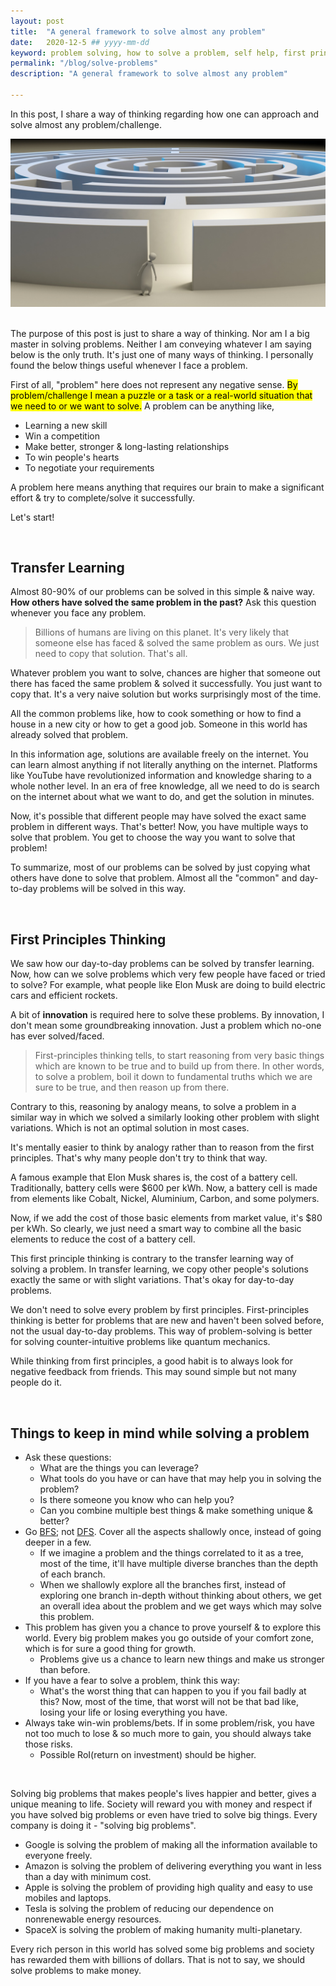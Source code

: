 ```yaml
---
layout: post
title:  "A general framework to solve almost any problem"
date:   2020-12-5 ## yyyy-mm-dd
keyword: problem solving, how to solve a problem, self help, first principles thinking, transfer learning    
permalink: "/blog/solve-problems"
description: "A general framework to solve almost any problem"

---
```


In this post, I share a way of thinking regarding how one can approach and solve almost any problem/challenge.

<center><img src="../assets/solve-problems.jpg"/></center>

<br/>

The purpose of this post is just to share a way of thinking. Nor am I a big master in solving problems. Neither I am conveying whatever I am saying below is the only truth. It's just one of many ways of thinking.
I personally found the below things useful whenever I face a problem.

First of all, "problem" here does not represent any negative sense. <mark>By problem/challenge I mean a puzzle or a task or a real-world situation that we need to or we want to solve.</mark>
A problem can be anything like,
- Learning a new skill
- Win a competition
- Make better, stronger & long-lasting relationships
- To win people's hearts
- To negotiate your requirements

A problem here means anything that requires our brain to make a significant effort & try to complete/solve it successfully.

Let's start!

<br/>

## Transfer Learning

Almost 80-90% of our problems can be solved in this simple & naive way. <b>How others have solved the same problem in the past?</b> Ask this question whenever you face any problem.

> Billions of humans are living on this planet. It's very likely that someone else has faced & solved the same problem as ours. We just need to copy that solution. That's all.

Whatever problem you want to solve, chances are higher that someone out there has faced the same problem & solved it successfully. You just want to copy that.
It's a very naive solution but works surprisingly most of the time.

All the common problems like, how to cook something or how to find a house in a new city or how to get a good job. Someone in this world has already solved that problem.

In this information age, solutions are available freely on the internet. You can learn almost anything if not literally anything on the internet. Platforms like YouTube have revolutionized information and knowledge sharing to a whole nother level.
In an era of free knowledge, all we need to do is search on the internet about what we want to do, and get the solution in minutes.

Now, it's possible that different people may have solved the exact same problem in different ways. That's better! Now, you have multiple ways to solve that problem. You get to choose the way you want to solve that problem!

To summarize, most of our problems can be solved by just copying what others have done to solve that problem.
Almost all the "common" and day-to-day problems will be solved in this way.

<br/>
  
## First Principles Thinking

We saw how our day-to-day problems can be solved by transfer learning. Now, how can we solve problems which very few people have faced or tried to solve? For example, what people like Elon Musk are doing to build electric cars and efficient rockets.

A bit of <b>innovation</b> is required here to solve these problems. By innovation, I don't mean some groundbreaking innovation. Just a problem which no-one has ever solved/faced.

> First-principles thinking tells, to start reasoning from very basic things which are known to be true and to build up from there.
In other words, to solve a problem, boil it down to fundamental truths which we are sure to be true, and then reason up from there.

Contrary to this, reasoning by analogy means, to solve a problem in a similar way in which we solved a similarly looking other problem with slight variations. Which is not an optimal solution in most cases.

It's mentally easier to think by analogy rather than to reason from the first principles. That's why many people don't try to think that way. 

A famous example that Elon Musk shares is, the cost of a battery cell. Traditionally, battery cells were $600 per kWh. Now, a battery cell is made from elements like Cobalt, Nickel, Aluminium, Carbon, and some polymers.

Now, if we add the cost of those basic elements from market value, it's $80 per kWh. So clearly, we just need a smart way to combine all the basic elements to reduce the cost of a battery cell.

This first principle thinking is contrary to the transfer learning way of solving a problem. In transfer learning, we copy other people's solutions exactly the same or with slight variations. That's okay for day-to-day problems.

We don't need to solve every problem by first principles. First-principles thinking is better for problems that are new and haven't been solved before, not the usual day-to-day problems. This way of problem-solving is better for solving counter-intuitive problems like quantum mechanics.

While thinking from first principles, a good habit is to always look for negative feedback from friends. This may sound simple but not many people do it.

<br/>

## Things to keep in mind while solving a problem

- Ask these questions:
  - What are the things you can leverage?
  - What tools do you have or can have that may help you in solving the problem?
  - Is there someone you know who can help you?
  - Can you combine multiple best things & make something unique & better?
- Go [BFS](https://en.wikipedia.org/wiki/Breadth-first_search); not [DFS](https://en.wikipedia.org/wiki/Depth-first_search). Cover all the aspects shallowly once, instead of going deeper in a few.
  - If we imagine a problem and the things correlated to it as a tree, most of the time, it'll have multiple diverse branches than the depth of each branch.
  - When we shallowly explore all the branches first, instead of exploring one branch in-depth without thinking about others, we get an overall idea about the problem and we get ways which may solve this problem.
- This problem has given you a chance to prove yourself & to explore this world. Every big problem makes you go outside of your comfort zone, which is for sure a good thing for growth.
  - Problems give us a chance to learn new things and make us stronger than before.
- If you have a fear to solve a problem, think this way:
  - What's the worst thing that can happen to you if you fail badly at this? Now, most of the time, that worst will not be that bad like, losing your life or losing everything you have.
- Always take win-win problems/bets. If in some problem/risk, you have not too much to lose & so much more to gain, you should always take those risks.
  - Possible RoI(return on investment) should be higher.
  
<br/>
  
Solving big problems that makes people's lives happier and better, gives a unique meaning to life.
Society will reward you with money and respect if you have solved big problems or even have tried to solve big things. Every company is doing it - "solving big problems".
- Google is solving the problem of making all the information available to everyone freely.
- Amazon is solving the problem of delivering everything you want in less than a day with minimum cost.
- Apple is solving the problem of providing high quality and easy to use mobiles and laptops.
- Tesla is solving the problem of reducing our dependence on nonrenewable energy resources. 
- SpaceX is solving the problem of making humanity multi-planetary.

Every rich person in this world has solved some big problems and society has rewarded them with billions of dollars. That is not to say, we should solve problems to make money.

